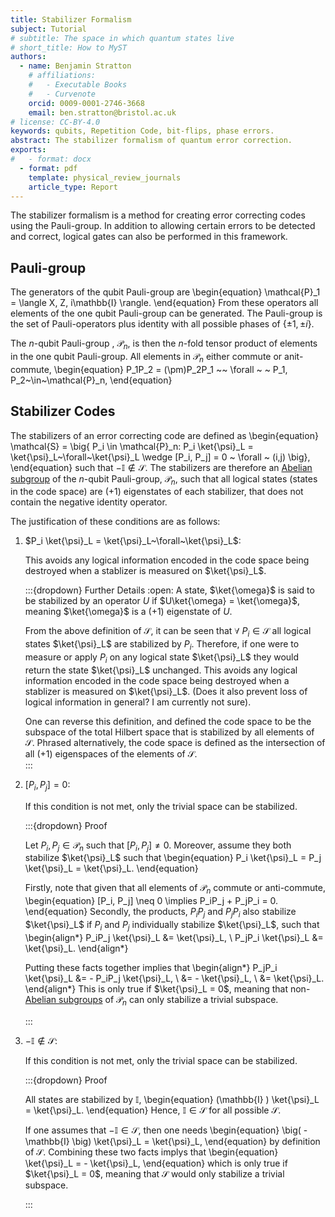 ```yaml
---
title: Stabilizer Formalism 
subject: Tutorial
# subtitle: The space in which quantum states live
# short_title: How to MyST
authors:
  - name: Benjamin Stratton
    # affiliations:
    #   - Executable Books
    #   - Curvenote
    orcid: 0009-0001-2746-3668
    email: ben.stratton@bristol.ac.uk
# license: CC-BY-4.0
keywords: qubits, Repetition Code, bit-flips, phase errors.  
abstract: The stabilizer formalism of quantum error correction.   
exports:
#   - format: docx
  - format: pdf
    template: physical_review_journals
    article_type: Report
---
```


The stabilizer formalism is a method for creating error correcting codes using the Pauli-group. In addition to allowing certain errors to be detected and correct, logical gates can also be performed in this framework. 

## Pauli-group 

The generators of the qubit Pauli-group are
\begin{equation}
\mathcal{P}_1 = \langle X, Z, i\mathbb{I} \rangle.
\end{equation}
From these operators all elements of the one qubit Pauli-group can be generated. The Pauli-group is the set of Pauli-operators plus identity with all possible phases of $\{\pm 1, \pm i \}$. 

The $n$-qubit Pauli-group , $\mathcal{P}_n$, is then the $n$-fold tensor product of elements in the one qubit Pauli-group. All elements in $\mathcal{P}_n$ either commute or anit-commute,
\begin{equation}
P_1P_2 = (\pm)P_2P_1 ~~ \forall ~ ~ P_1, P_2~\in~\mathcal{P}_n,
\end{equation} 

## Stabilizer Codes

The stabilizers of an error correcting code are defined as 
\begin{equation}
\mathcal{S} = \big\{ P_i \in \mathcal{P}_n: P_i \ket{\psi}_L = \ket{\psi}_L~\forall~\ket{\psi}_L \wedge [P_i, P_j] = 0 ~ \forall ~ (i,j) \big\},
\end{equation}
such that $-\mathbb{I} \notin \mathcal{S}$. The stabilizers are therefore an [Abelian subgroup](#Abelian_group_target_glossary) of the $n$-qubit Pauli-group, $\mathcal{P}_n$, such that all logical states (states in the code space) are $(+1)$ eigenstates of each stabilizer, that does not contain the negative identity operator. 

The justification of these conditions are as follows:

1. $P_i \ket{\psi}_L = \ket{\psi}_L~\forall~\ket{\psi}_L$:
    
    This avoids any logical information encoded in the code space being destroyed when a stablizer is measured on $\ket{\psi}_L$.

    :::{dropdown} Further Details
    :open:
    A state, $\ket{\omega}$ is said to be stabilized by an operator $U$ if $U\ket{\omega} = \ket{\omega}$, meaning $\ket{\omega}$ is a $(+1)$ eigenstate of $U$. 
    
    From the above definition of $\mathcal{S}$, it can be seen that $\forall~P_i \in \mathcal{S}$ all logical states $\ket{\psi}_L$ are stabilized by $P_i$. Therefore, if one were to measure or apply $P_i$ on any logical state $\ket{\psi}_L$ they would return the state $\ket{\psi}_L$ unchanged. This avoids any logical information encoded in the code space being destroyed when a stablizer is measured on $\ket{\psi}_L$. (Does it also prevent loss of logical information in general? I am currently not sure). 
    
    One can reverse this definition, and defined the code space to be the subspace of the total Hilbert space that is stabilized by all elements of $\mathcal{S}$. Phrased alternatively, the code space is defined as the intersection of all $(+1)$ eigenspaces of the elements of $\mathcal{S}$.  
    :::

2. $[P_i, P_j] = 0$:

    If this condition is not met, only the trivial space can be stabilized. 

    :::{dropdown} Proof
 
    Let $P_i, P_j \in \mathcal{P}_n$ such that $[P_i, P_j] \neq 0$. Moreover, assume they both stabilize $\ket{\psi}_L$ such that 
    \begin{equation}
    P_i \ket{\psi}_L = P_j \ket{\psi}_L = \ket{\psi}_L.
    \end{equation}

    Firstly, note that given that all elements of $\mathcal{P}_n$ commute or anti-commute,
    \begin{equation}
    [P_i, P_j] \neq 0  \implies P_iP_j + P_jP_i = 0.
    \end{equation}
    Secondly, the products, $P_iP_j$ and $P_jP_i$ also stabilize $\ket{\psi}_L$ if $P_i$ and $P_j$ individually stabilize $\ket{\psi}_L$, such that 
    \begin{align*}
    P_iP_j \ket{\psi}_L &= \ket{\psi}_L, \\
    P_jP_i \ket{\psi}_L &= \ket{\psi}_L.
    \end{align*}

    Putting these facts together implies that 
    \begin{align*}
    P_jP_i \ket{\psi}_L &= - P_iP_j \ket{\psi}_L, \\
    &=  - \ket{\psi}_L, \\
    &= \ket{\psi}_L. 
    \end{align*}
    This is only true if $\ket{\psi}_L = 0$, meaning that non-[Abelian subgroups](#Abelian_group_target_glossary) of $\mathcal{P}_n$ can only stabilize a trivial subspace. 

    :::

3. $- \mathbb{I} \notin \mathcal{S}$: 

    If this condition is not met, only the trivial space can be stabilized.  

    :::{dropdown} Proof
 
    All states are stabilized by $\mathbb{I}$, 
    \begin{equation}
      (\mathbb{I} ) \ket{\psi}_L = \ket{\psi}_L.
    \end{equation}
    Hence, $\mathbb{I} \in \mathcal{S}$ for all possible $\mathcal{S}$. 
    
    If one assumes that $-\mathbb{I} \in \mathcal{S}$, then one needs 
    \begin{equation}
    \big( - \mathbb{I} \big) \ket{\psi}_L = \ket{\psi}_L,
    \end{equation}
    by definition of $\mathcal{S}$. Combining these two facts implys that 
    \begin{equation}
    \ket{\psi}_L = - \ket{\psi}_L, 
    \end{equation}
    which is only true if $\ket{\psi}_L = 0$, meaning that $\mathcal{S}$ would only stabilize a trivial subspace. 

    :::

     